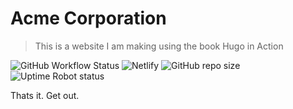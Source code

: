 # Acme Corporation

> This is a website I am making using the book Hugo in Action

![GitHub Workflow Status](https://img.shields.io/github/workflow/status/vedabahu/bwebs/Github%20Pages?logo=GitHub%20Actions&logoColor=red&style=for-the-badge)
![Netlify](https://img.shields.io/netlify/5df8440b-9f35-4704-ab0f-bb3d8947f4da?logo=Netlify&style=for-the-badge)
![GitHub repo size](https://img.shields.io/github/repo-size/vedabahu/bwebs?logo=github&style=for-the-badge)
![Uptime Robot status](https://img.shields.io/uptimerobot/status/m791460189-abdd54b3d9d783fe17899229?label=Website&style=for-the-badge)

Thats it. Get out.
